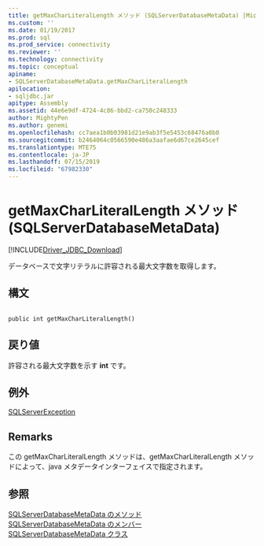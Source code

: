 ```yaml
---
title: getMaxCharLiteralLength メソッド (SQLServerDatabaseMetaData) |Microsoft Docs
ms.custom: ''
ms.date: 01/19/2017
ms.prod: sql
ms.prod_service: connectivity
ms.reviewer: ''
ms.technology: connectivity
ms.topic: conceptual
apiname:
- SQLServerDatabaseMetaData.getMaxCharLiteralLength
apilocation:
- sqljdbc.jar
apitype: Assembly
ms.assetid: 44e6e9df-4724-4c86-bbd2-ca750c248333
author: MightyPen
ms.author: genemi
ms.openlocfilehash: cc7aea1b0b03981d21e9ab3f5e5453c68476a0b0
ms.sourcegitcommit: b2464064c0566590e486a3aafae6d67ce2645cef
ms.translationtype: MTE75
ms.contentlocale: ja-JP
ms.lasthandoff: 07/15/2019
ms.locfileid: "67982330"
---
```

# <a name="getmaxcharliterallength-method-sqlserverdatabasemetadata"></a>getMaxCharLiteralLength メソッド (SQLServerDatabaseMetaData)
[!INCLUDE[Driver_JDBC_Download](../../../includes/driver_jdbc_download.md)]

  データベースで文字リテラルに許容される最大文字数を取得します。  
  
## <a name="syntax"></a>構文  
  
```  
  
public int getMaxCharLiteralLength()  
```  
  
## <a name="return-value"></a>戻り値  
 許容される最大文字数を示す **int** です。  
  
## <a name="exceptions"></a>例外  
 [SQLServerException](../../../connect/jdbc/reference/sqlserverexception-class.md)  
  
## <a name="remarks"></a>Remarks  
 この getMaxCharLiteralLength メソッドは、getMaxCharLiteralLength メソッドによって、java メタデータインターフェイスで指定されます。  
  
## <a name="see-also"></a>参照  
 [SQLServerDatabaseMetaData のメソッド](../../../connect/jdbc/reference/sqlserverdatabasemetadata-methods.md)   
 [SQLServerDatabaseMetaData のメンバー](../../../connect/jdbc/reference/sqlserverdatabasemetadata-members.md)   
 [SQLServerDatabaseMetaData クラス](../../../connect/jdbc/reference/sqlserverdatabasemetadata-class.md)  
  
  
